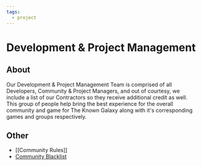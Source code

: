 ```yaml
---
tags:
  - project
---
```

# Development & Project Management
## About
Our Development & Project Management Team is comprised of all Developers, Community & Project Managers, and out of courtesy, we include a list of our Contractors so they receive additional credit as well.
This group of people help bring the best experience for the overall community and game for The Known Galaxy along with it's corresponding games and groups respectively.

## Other
- [[Community Rules]]
- [Community Blacklist](https://docs.google.com/spreadsheets/d/1RFjUy_dD6YWQc9YfFCO7KKP6wy8vK4KS-RLDC7RS3uE/edit?usp=sharing)

